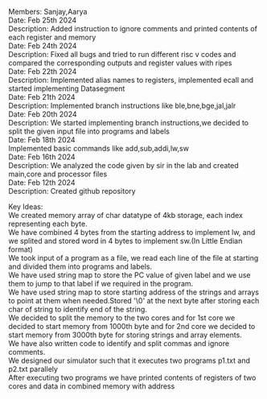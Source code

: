 Members: Sanjay,Aarya <br>
Date: Feb 25th 2024 <br>
Description: Added instruction to ignore comments and printed contents of each register and memory <br>
Date: Feb 24th 2024 <br>
Description: Fixed all bugs and tried to run different risc v codes and compared the corresponding outputs and register values with ripes <br>
Date: Feb 22th 2024 <br>
Description: Implemented alias names to registers, implemented ecall and started implementing Datasegment <br>
Date: Feb 21th 2024 <br>
Description: Implemented branch instructions like ble,bne,bge,jal,jalr <br>
Date: Feb 20th 2024 <br>
Description: We started implementing branch instructions,we decided to split the given input file into programs and labels <br>
Date: Feb 18th 2024 <br>
Implemented basic commands like add,sub,addi,lw,sw <br>
Date: Feb 16th 2024 <br>
Description: We analyzed the code given by sir in the lab and created main,core and processor files <br>
Date: Feb 12th 2024 <br>
Description: Created github repository <br>

Key Ideas: <br>
We created memory array of char datatype of 4kb storage, each index representing each byte. <br>
We have combined 4 bytes from the starting address to implement lw, and we splited and stored word in 4 bytes to implement sw.(In Little Endian format) <br>
We took input of a program as a file, we read each line of the file at starting and divided them into programs and labels. <br>
We have used string map to store the PC value of given label and we use them to jump to that label if we required in the program. <br>
We have used string map to store starting address of the strings and arrays to point at them when needed.Stored '\0' at the next byte after storing each char of string to identify end of the string. <br>
We decided to split the memory to the two cores and for 1st core we decided to start memory from 1000th byte and for 2nd core we decided to start memory from 3000th byte for storing strings and array elements.<br>
We have also written code to identify and split commas and ignore comments. <br>
We designed our simulator such that it executes two programs p1.txt and p2.txt parallely <br>
After executing two programs we have printed contents of registers of two cores and data in combined memory with address <br>





